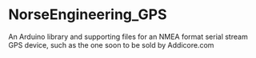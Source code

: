 # NorseEngineering_GPS
An Arduino library and supporting files for an NMEA format serial stream GPS device, such as the one soon to be sold by Addicore.com
